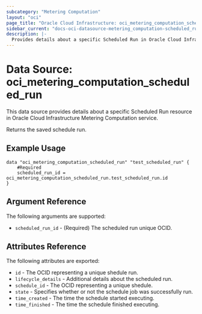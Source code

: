```yaml
---
subcategory: "Metering Computation"
layout: "oci"
page_title: "Oracle Cloud Infrastructure: oci_metering_computation_scheduled_run"
sidebar_current: "docs-oci-datasource-metering_computation-scheduled_run"
description: |-
  Provides details about a specific Scheduled Run in Oracle Cloud Infrastructure Metering Computation service
---
```


# Data Source: oci_metering_computation_scheduled_run
This data source provides details about a specific Scheduled Run resource in Oracle Cloud Infrastructure Metering Computation service.

Returns the saved schedule run.


## Example Usage

```hcl
data "oci_metering_computation_scheduled_run" "test_scheduled_run" {
	#Required
	scheduled_run_id = oci_metering_computation_scheduled_run.test_scheduled_run.id
}
```

## Argument Reference

The following arguments are supported:

* `scheduled_run_id` - (Required) The scheduled run unique OCID.


## Attributes Reference

The following attributes are exported:

* `id` - The OCID representing a unique shedule run.
* `lifecycle_details` - Additional details about the scheduled run.
* `schedule_id` - The OCID representing a unique shedule.
* `state` - Specifies whether or not the schedule job was successfully run.
* `time_created` - The time the schedule started executing.
* `time_finished` - The time the schedule finished executing.

